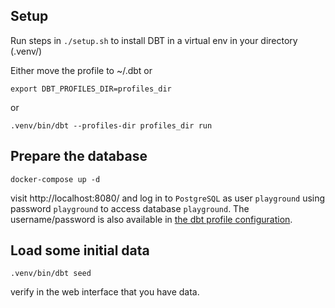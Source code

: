 

Setup
-----
Run steps in `./setup.sh` to install DBT in a virtual env in your directory (.venv/)

Either move the profile to ~/.dbt or

    export DBT_PROFILES_DIR=profiles_dir

or

    .venv/bin/dbt --profiles-dir profiles_dir run


Prepare the database
--------------------


    docker-compose up -d

visit http://localhost:8080/ and log in to `PostgreSQL` as user `playground` using password `playground` to access database `playground`. The username/password is also available in [the dbt profile configuration](profiles_dir/profiles.yml).


Load some initial data
-----------------------

    .venv/bin/dbt seed

verify in the web interface that you have data.
